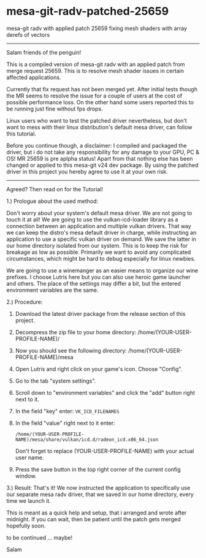 # mesa-git-radv-patched-25659
mesa-git radv with applied patch 25659 fixing mesh shaders with array derefs of vectors

--------------------------------------------------------------------------------------------

Salam friends of the penguin!

This is a compiled version of mesa-git radv with an applied patch from merge request 25659.
This is to resolve mesh shader issues in certain affected applications. 

Currently that fix request has not been merged yet. After initial tests though the MR seems
to resolve the issue for a couple of users at the cost of possible performance loss. On the
other hand some users reported this to be running just fine without fps drops.

Linux users who want to test the patched driver nevertheless, but don't want to mess with 
their linux distribution's default mesa driver, can follow this tutorial.

Before you continue though, a disclaimer: I compiled and packaged the driver, but i do not 
take any responsibility for any damage to your GPU, PC & OS! MR 25659 is pre aplpha status! 
Apart from that nothing else has been changed or applied to this mesa-git v24 dev package.
By using the patched driver in this project you hereby agree to use it at your own risk.

----

Agreed? Then read on for the Tutorial!

1.) Prologue about the used method:

Don't worry about your system's default mesa driver. We are not going to touch it at all!
We are going to use the vulkan-icd-loader library as a connection between an application
and multiple vulkan drivers. That way we can keep the distro's mesa default driver in
charge, while instructing an application to use a specific vulkan driver on demand. 
We save the latter in our home directory isolated from our system. This is to keep 
the risk for breakage as low as possible. Primarily we want to avoid any complicated 
circumstances, which might be hard to debug especially for linux newbies. 

We are going to use a winemanger as an easier means to organize our wine prefixes.
I choose Lutris here but you can also use heroic game launcher and others. The place
of the settings may differ a bit, but the entered environment variables are the same.

2.) Procedure:

1. Download the latest driver package from the release section of this project.
2. Decompress the zip file to your home directory: /home/(YOUR-USER-PROFILE-NAME)/
3. Now you should see the following directory: /home/(YOUR-USER-PROFILE-NAME)/mesa
4. Open Lutris and right click on your game's icon. Choose "Config".
5. Go to the tab "system settings".
6. Scroll down to "environment variables" and click the "add" button right next to it.
7. In the field "key" enter: `VK_ICD_FILENAMES`
8. In the field "value" right next to it enter:
   
   `/home/(YOUR-USER-PROFILE-NAME)/mesa/share/vulkan/icd.d/radeon_icd.x86_64.json`
   
   Don't forget to replace (YOUR-USER-PROFILE-NAME) with your actual user name.
10. Press the save button in the top right corner of the current config window.

3.) Result:
That's it! We now instructed the application to specifically use our separate mesa 
radv driver, that we saved in our home directory, every time we launch it.

This is meant as a quick help and setup, that i arranged and wrote after midnight.
If you can wait, then be patient until the patch gets merged hopefully soon.

to be continued ... maybe! 

Salam
